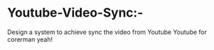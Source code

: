 # Youtube-Video-Sync:-
Design a system to achieve sync the video from Youtube
Youtube for corerman yeah!
